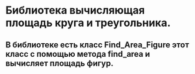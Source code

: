#   Библиотека вычисляющая площадь круга и треугольника.

## В библиотеке есть класс Find_Area_Figure этот класс с помощью метода find_area и вычисляет площадь фигур. 






